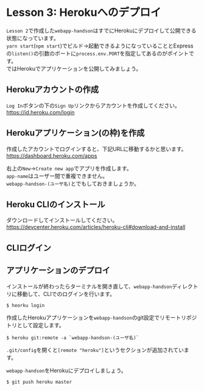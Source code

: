 # Lesson 3: Herokuへのデプロイ
`Lesson 2`で作成した`webapp-handson`はすでにHerokuにデプロイして公開できる状態になっています。  
`yarn start`(`npm start`)でビルド->起動できるようになっていることとExpressの`listen()`の引数のポートに`process.env.PORT`を指定してあるのがポイントです。  
ではHerokuでアプリケーションを公開してみましょう。

## Herokuアカウントの作成
`Log In`ボタンの下の`Sign Up`リンクからアカウントを作成してください。
https://id.heroku.com/login

## Herokuアプリケーション(の枠)を作成
作成したアカウントでログインすると、下記URLに移動するかと思います。  
https://dashboard.heroku.com/apps  

右上の`New`->`Create new app`でアプリを作成します。  
`app-name`はユーザー間で重複できません。  
`webapp-handson-(ユーザ名)`とでもしておきましょうか。  

## Heroku CLIのインストール
ダウンロードしてインストールしてください。
https://devcenter.heroku.com/articles/heroku-cli#download-and-install

## CLIログイン

## アプリケーションのデプロイ
インストールが終わったらターミナルを開き直して、`webapp-handson`ディレクトリに移動して、CLIでのログインを行います。
```
$ heorku login
```

作成したHerokuアプリケーションを`webapp-handson`のgit設定でリモートリポジトリとして設定します。
```
$ heroku git:remote -a `webapp-handson-(ユーザ名)`
```
`.git/config`を開くと`[remote "heroku"]`というセクションが追加されています。

`webapp-handson`をHerokuにデプロイしましょう。
```
$ git push heroku master
```
